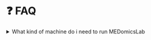 # ❓ FAQ

<details>

<summary>What kind of machine do i need to run MEDomicsLab</summary>

<body>
faasdfg
</body>

</details>

